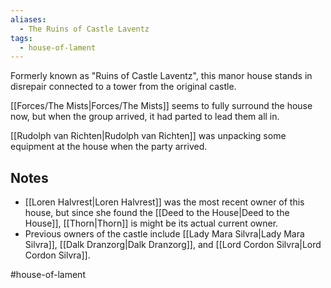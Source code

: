 ```yaml
---
aliases:
  - The Ruins of Castle Laventz
tags:
  - house-of-lament
---
```



Formerly known as "Ruins of Castle Laventz", this manor house stands in disrepair connected to a tower from the original castle.

[[Forces/The Mists|Forces/The Mists]] seems to fully surround the house now, but when the group arrived, it had parted to lead them all in.

[[Rudolph van Richten|Rudolph van Richten]] was unpacking some equipment at the house when the party arrived.

## Notes
- [[Loren Halvrest|Loren Halvrest]] was the most recent owner of this house, but since she found the [[Deed to the House|Deed to the House]], [[Thorn|Thorn]] is might be its actual current owner.
- Previous owners of the castle include [[Lady Mara Silvra|Lady Mara Silvra]], [[Dalk Dranzorg|Dalk Dranzorg]], and [[Lord Cordon Silvra|Lord Cordon Silvra]].

#house-of-lament